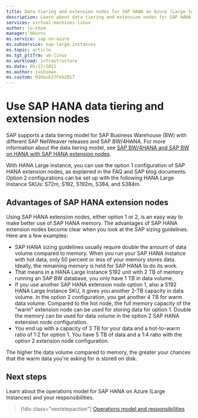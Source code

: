 ```yaml
---
title: Data tiering and extension nodes for SAP HANA on Azure (Large Instances) | Microsoft Docs
description: Learn about data tiering and extension nodes for SAP HANA on Azure (Large Instances).
services: virtual-machines-linux
author: ju-shim
manager: bburns
ms.service: sap-on-azure
ms.subservice: sap-large-instances
ms.topic: article
ms.tgt_pltfrm: vm-linux
ms.workload: infrastructure
ms.date: 05/17/2021
ms.author: jushiman
ms.custom: H1Hack27Feb2017
---
```

# Use SAP HANA data tiering and extension nodes

SAP supports a data tiering model for SAP Business Warehouse (BW) with different SAP NetWeaver releases and SAP BW/4HANA. For more information about the data tiering model, see [SAP BW/4HANA and SAP BW on HANA with SAP HANA extension nodes](https://www.sap.com/documents/2018/05/9878c71f-037d-0010-87a3-c30de2ffd8ff.html).

With HANA Large Instance, you can use the option 1 configuration of SAP HANA extension nodes, as explained in the FAQ and SAP blog documents. Option 2 configurations can be set up with the following HANA Large Instance SKUs: S72m, S192, S192m, S384, and S384m.

## Advantages of SAP HANA extension nodes

Using SAP HANA extension nodes, either option 1 or 2, is an easy way to make better use of SAP HANA memory. The advantages of SAP HANA extension nodes become clear when you look at the SAP sizing guidelines. Here are a few examples:

- SAP HANA sizing guidelines usually require double the amount of data volume compared to memory. When you run your SAP HANA instance with hot data, only 50 percent or less of your memory stores data. Ideally, the remaining memory is held for SAP HANA to do its work.
- That means in a HANA Large Instance S192 unit with 2 TB of memory running an SAP BW database, you only have 1 TB in data volume.
- If you use another SAP HANA extension node option 1, also a S192 HANA Large Instance SKU, it gives you another 2-TB capacity in data volume. In the option 2 configuration, you get another 4 TB for warm data volume. Compared to the hot node, the full memory capacity of the "warm" extension node can be used for storing data for option 1. Double the memory can be used for data volume in the option 2 SAP HANA extension node configuration.
- You end up with a capacity of 3 TB for your data and a hot-to-warm ratio of 1:2 for option 1. You have 5 TB of data and a 1:4 ratio with the option 2 extension node configuration.

The higher the data volume compared to memory, the greater your chances that the warm data you're asking for is stored on disk.

## Next steps

Learn about the operations model for SAP HANA on Azure (Large Instances) and your responsibilities.

> [!div class="nextstepaction"]
> [Operations model and responsibilities](hana-operations-model.md)

